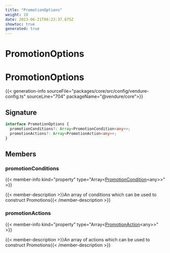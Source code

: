 ```yaml
---
title: "PromotionOptions"
weight: 10
date: 2023-06-21T06:23:37.875Z
showtoc: true
generated: true
---
```

<!-- This file was generated from the Vendure source. Do not modify. Instead, re-run the "docs:build" script -->

# PromotionOptions
<div class="symbol">


# PromotionOptions

{{< generation-info sourceFile="packages/core/src/config/vendure-config.ts" sourceLine="704" packageName="@vendure/core">}}



## Signature

```TypeScript
interface PromotionOptions {
  promotionConditions?: Array<PromotionCondition<any>>;
  promotionActions?: Array<PromotionAction<any>>;
}
```
## Members

### promotionConditions

{{< member-info kind="property" type="Array&#60;<a href='/typescript-api/promotions/promotion-condition#promotioncondition'>PromotionCondition</a>&#60;any&#62;&#62;"  >}}

{{< member-description >}}An array of conditions which can be used to construct Promotions{{< /member-description >}}

### promotionActions

{{< member-info kind="property" type="Array&#60;<a href='/typescript-api/promotions/promotion-action#promotionaction'>PromotionAction</a>&#60;any&#62;&#62;"  >}}

{{< member-description >}}An array of actions which can be used to construct Promotions{{< /member-description >}}


</div>
